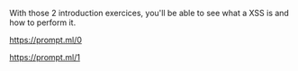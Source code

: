With those 2 introduction exercices, you'll be able to see what a XSS is and how to perform it.

https://prompt.ml/0

https://prompt.ml/1
